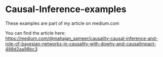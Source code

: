 # Causal-Inference-examples
These examples are part of my article on medium.com

You can find the article here: https://medium.com/@mahajan_sameer/causality-causal-inference-and-role-of-bayesian-networks-in-causality-with-dowhy-and-causalimpact-488d2aa98bc3
